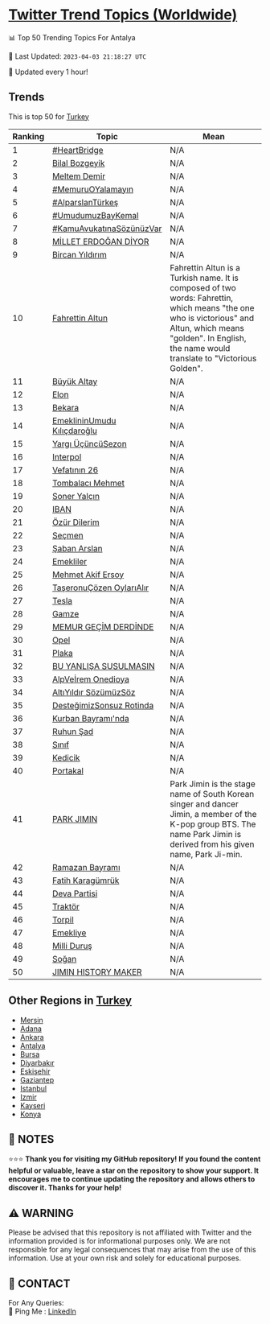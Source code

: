 [Twitter Trend Topics (Worldwide)](https://github.com/ErcinDedeoglu/Twitter-Trend-Topics)
==========


📊 Top 50 Trending Topics For Antalya

📆 Last Updated: `2023-04-03 21:18:27 UTC`

🔧 Updated every 1 hour!


## Trends

This is top 50 for [Turkey](</Turkey>)

| Ranking | Topic | Mean |
| ------- | ------------ | ------------ |
| 1 | [#HeartBridge](http://twitter.com/search?q=%23HeartBridge) | N/A |
| 2 | [Bilal Bozgeyik](http://twitter.com/search?q=Bilal+Bozgeyik) | N/A |
| 3 | [Meltem Demir](http://twitter.com/search?q=Meltem+Demir) | N/A |
| 4 | [#MemuruOYalamayın](http://twitter.com/search?q=%23MemuruOYalamay%c4%b1n) | N/A |
| 5 | [#AlparslanTürkeş](http://twitter.com/search?q=%23AlparslanT%c3%bcrke%c5%9f) | N/A |
| 6 | [#UmudumuzBayKemal](http://twitter.com/search?q=%23UmudumuzBayKemal) | N/A |
| 7 | [#KamuAvukatınaSözünüzVar](http://twitter.com/search?q=%23KamuAvukat%c4%b1naS%c3%b6z%c3%bcn%c3%bczVar) | N/A |
| 8 | [MİLLET ERDOĞAN DİYOR](http://twitter.com/search?q=M%c4%b0LLET+ERDO%c4%9eAN+D%c4%b0YOR) | N/A |
| 9 | [Bircan Yıldırım](http://twitter.com/search?q=Bircan+Y%c4%b1ld%c4%b1r%c4%b1m) | N/A |
| 10 | [Fahrettin Altun](http://twitter.com/search?q=Fahrettin+Altun) | Fahrettin Altun is a Turkish name. It is composed of two words: Fahrettin, which means "the one who is victorious" and Altun, which means "golden". In English, the name would translate to "Victorious Golden". |
| 11 | [Büyük Altay](http://twitter.com/search?q=B%c3%bcy%c3%bck+Altay) | N/A |
| 12 | [Elon](http://twitter.com/search?q=Elon) | N/A |
| 13 | [Bekara](http://twitter.com/search?q=Bekara) | N/A |
| 14 | [EmeklininUmudu Kılıçdaroğlu](http://twitter.com/search?q=EmeklininUmudu+K%c4%b1l%c4%b1%c3%a7daro%c4%9flu) | N/A |
| 15 | [Yargı ÜçüncüSezon](http://twitter.com/search?q=Yarg%c4%b1+%c3%9c%c3%a7%c3%bcnc%c3%bcSezon) | N/A |
| 16 | [Interpol](http://twitter.com/search?q=Interpol) | N/A |
| 17 | [Vefatının 26](http://twitter.com/search?q=Vefat%c4%b1n%c4%b1n+26) | N/A |
| 18 | [Tombalacı Mehmet](http://twitter.com/search?q=Tombalac%c4%b1+Mehmet) | N/A |
| 19 | [Soner Yalçın](http://twitter.com/search?q=Soner+Yal%c3%a7%c4%b1n) | N/A |
| 20 | [IBAN](http://twitter.com/search?q=IBAN) | N/A |
| 21 | [Özür Dilerim](http://twitter.com/search?q=%c3%96z%c3%bcr+Dilerim) | N/A |
| 22 | [Seçmen](http://twitter.com/search?q=Se%c3%a7men) | N/A |
| 23 | [Şaban Arslan](http://twitter.com/search?q=%c5%9eaban+Arslan) | N/A |
| 24 | [Emekliler](http://twitter.com/search?q=Emekliler) | N/A |
| 25 | [Mehmet Akif Ersoy](http://twitter.com/search?q=Mehmet+Akif+Ersoy) | N/A |
| 26 | [TaşeronuÇözen OylarıAlır](http://twitter.com/search?q=Ta%c5%9feronu%c3%87%c3%b6zen+Oylar%c4%b1Al%c4%b1r) | N/A |
| 27 | [Tesla](http://twitter.com/search?q=Tesla) | N/A |
| 28 | [Gamze](http://twitter.com/search?q=Gamze) | N/A |
| 29 | [MEMUR GEÇİM DERDİNDE](http://twitter.com/search?q=MEMUR+GE%c3%87%c4%b0M+DERD%c4%b0NDE) | N/A |
| 30 | [Opel](http://twitter.com/search?q=Opel) | N/A |
| 31 | [Plaka](http://twitter.com/search?q=Plaka) | N/A |
| 32 | [BU YANLIŞA SUSULMASIN](http://twitter.com/search?q=BU+YANLI%c5%9eA+SUSULMASIN) | N/A |
| 33 | [AlpVeİrem Onedioya](http://twitter.com/search?q=AlpVe%c4%b0rem+Onedioya) | N/A |
| 34 | [AltıYıldır SözümüzSöz](http://twitter.com/search?q=Alt%c4%b1Y%c4%b1ld%c4%b1r+S%c3%b6z%c3%bcm%c3%bczS%c3%b6z) | N/A |
| 35 | [DesteğimizSonsuz Rotinda](http://twitter.com/search?q=Deste%c4%9fimizSonsuz+Rotinda) | N/A |
| 36 | [Kurban Bayramı'nda](http://twitter.com/search?q=Kurban+Bayram%c4%b1%27nda) | N/A |
| 37 | [Ruhun Şad](http://twitter.com/search?q=Ruhun+%c5%9ead) | N/A |
| 38 | [Sınıf](http://twitter.com/search?q=S%c4%b1n%c4%b1f) | N/A |
| 39 | [Kedicik](http://twitter.com/search?q=Kedicik) | N/A |
| 40 | [Portakal](http://twitter.com/search?q=Portakal) | N/A |
| 41 | [PARK JIMIN](http://twitter.com/search?q=PARK+JIMIN) | Park Jimin is the stage name of South Korean singer and dancer Jimin, a member of the K-pop group BTS. The name Park Jimin is derived from his given name, Park Ji-min. |
| 42 | [Ramazan Bayramı](http://twitter.com/search?q=Ramazan+Bayram%c4%b1) | N/A |
| 43 | [Fatih Karagümrük](http://twitter.com/search?q=Fatih+Karag%c3%bcmr%c3%bck) | N/A |
| 44 | [Deva Partisi](http://twitter.com/search?q=Deva+Partisi) | N/A |
| 45 | [Traktör](http://twitter.com/search?q=Trakt%c3%b6r) | N/A |
| 46 | [Torpil](http://twitter.com/search?q=Torpil) | N/A |
| 47 | [Emekliye](http://twitter.com/search?q=Emekliye) | N/A |
| 48 | [Milli Duruş](http://twitter.com/search?q=Milli+Duru%c5%9f) | N/A |
| 49 | [Soğan](http://twitter.com/search?q=So%c4%9fan) | N/A |
| 50 | [JIMIN HISTORY MAKER](http://twitter.com/search?q=JIMIN+HISTORY+MAKER) | N/A |



## Other Regions in [Turkey](</Turkey>)

* [Mersin](</Turkey/Mersin.md>)
* [Adana](</Turkey/Adana.md>)
* [Ankara](</Turkey/Ankara.md>)
* [Antalya](</Turkey/Antalya.md>)
* [Bursa](</Turkey/Bursa.md>)
* [Diyarbakır](</Turkey/Diyarbakır.md>)
* [Eskişehir](</Turkey/Eskişehir.md>)
* [Gaziantep](</Turkey/Gaziantep.md>)
* [Istanbul](</Turkey/Istanbul.md>)
* [Izmir](</Turkey/Izmir.md>)
* [Kayseri](</Turkey/Kayseri.md>)
* [Konya](</Turkey/Konya.md>)



## 📝 NOTES

⭐⭐⭐ **Thank you for visiting my GitHub repository! If you found the content helpful or valuable, leave a star on the repository to show your support. It encourages me to continue updating the repository and allows others to discover it. Thanks for your help!**


## ⚠️ WARNING

Please be advised that this repository is not affiliated with Twitter and the information provided is for informational purposes only. We are not responsible for any legal consequences that may arise from the use of this information. Use at your own risk and solely for educational purposes.


## 📨 CONTACT

 For Any Queries:  
            🏓 Ping Me : [LinkedIn](https://www.linkedin.com/in/ercindedeoglu/)
